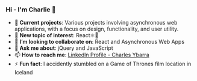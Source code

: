 ### Hi - I'm Charlie 👋
- 📁 **Current projects**: Various projects involving asynchronous web applications, with a focus on design, functionality, and user utility.
- 🌱 **New topic of interest**: React⚛️🔬
- 👯 **I’m looking to collaborate on**: React and Asynchronous Web Apps
- 💬 **Ask me about**: jQuery and JavaScript 
- 📫 **How to reach me**: [LinkedIn Profile - Charles Ybarra](https://www.linkedin.com/in/engineercharlie/)
- ⚡ **Fun fact**: I accidently stumbled on a Game of Thrones film location in Iceland

<!--
**CharlieArray/CharlieArray** is a ✨ _special_ ✨ repository because its `README.md` (this file) appears on your GitHub profile.
-->
